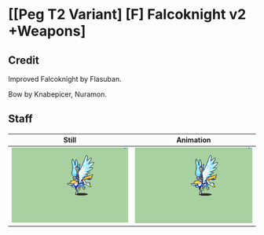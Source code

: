 # [\[Peg T2 Variant\] \[F\] Falcoknight v2 +Weapons]

## Credit

Improved Falcoknight by Flasuban.

Bow by Knabepicer, Nuramon.
	
## Staff

| Still | Animation |
| :---: | :-------: |
| ![Staff still](./Staff_000.png) | ![Staff animation](./Staff.gif) |

